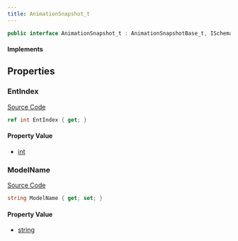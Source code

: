 ```yaml
---
title: AnimationSnapshot_t
---
```


```csharp
public interface AnimationSnapshot_t : AnimationSnapshotBase_t, ISchemaClass<AnimationSnapshotBase_t>, ISchemaClass<AnimationSnapshot_t>, ISchemaField, ISchemaClass, INativeHandle
```

#### Implements

## Properties

### EntIndex

[Source Code](https://github.com/swiftly-solution/swiftlys2/blob/beta/managed/src/SwiftlyS2.Generated/Schemas/Interfaces/AnimationSnapshot_t.cs#L16)

```csharp
ref int EntIndex { get; }
```

#### Property Value

- [int](https://learn.microsoft.com/dotnet/api/system.int32)

### ModelName

[Source Code](https://github.com/swiftly-solution/swiftlys2/blob/beta/managed/src/SwiftlyS2.Generated/Schemas/Interfaces/AnimationSnapshot_t.cs#L18)

```csharp
string ModelName { get; set; }
```

#### Property Value

- [string](https://learn.microsoft.com/dotnet/api/system.string)

